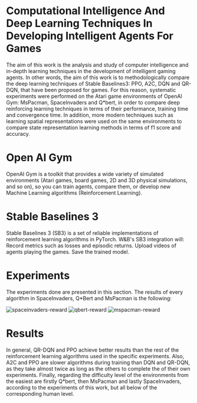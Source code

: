 # Computational Intelligence And Deep Learning Techniques In Developing Intelligent Agents For Games

The aim of this work is the analysis and study of computer intelligence and in-depth learning techniques in the development of intelligent gaming agents. In other words, the aim of this work is to methodologically compare the deep learning techniques of Stable Baselines3: PPO, A2C, DQN and QR-DQN, that have been proposed for games. For this reason, systematic experiments were performed on the Atari game environments of OpenAI Gym: MsPacman, SpaceInvaders and Q*bert, in order to compare deep reinforcing learning techniques in terms of their performance, training time and convergence time. In addition, more modern techniques such as learning spatial representations were used on the same environments to compare state representation learning methods in terms of f1 score and accuracy.

# Open AI Gym

OpenAI Gym is a toolkit that provides a wide variety of simulated environments (Atari games, board games, 2D and 3D physical simulations, and so on), so you can train agents, compare them, or develop new Machine Learning algorithms (Reinforcement Learning).

# Stable Baselines 3

Stable Baselines 3 (SB3) is a set of reliable implementations of reinforcement learning algorithms in PyTorch. W&B's SB3 integration will: Record metrics such as losses and episodic returns. Upload videos of agents playing the games. Save the trained model.

# Experiments

The experiments done are presented in this section. The results of every algorithm in SpaceInvaders, Q*Bert and MsPacman is the following:

![spaceinvaders-reward](https://user-images.githubusercontent.com/37047286/229602602-25053544-f86f-4fee-bc42-933a9b34a208.png)
![qbert-reward](https://user-images.githubusercontent.com/37047286/229602707-b562ec4c-2b13-47fc-b851-0beafe8aa610.png)
![mspacman-reward](https://user-images.githubusercontent.com/37047286/229602744-99fe66c9-3855-4fec-9d0d-250b91b6fcdd.png)

# Results

In general, QR-DQN and PPO achieve better results than the rest of the reinforcement learning algorithms used in the specific experiments. Also, A2C and PPO are slower algorithms during training than DQN and QR-DQN, as they take almost twice as long as the others to complete the of their own experiments. Finally, regarding the difficulty level of the environments from the easiest are firstly Q*bert, then MsPacman and lastly SpaceInvaders, according to the experiments of this work, but all below of the corresponding human level.
